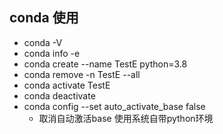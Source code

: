 ## conda 使用

+ conda -V
+ conda info -e
+ conda create --name TestE python=3.8
+ conda remove -n TestE --all
+ conda activate TestE
+ conda deactivate
+ conda config --set auto_activate_base false
  + 取消自动激活base 使用系统自带python环境